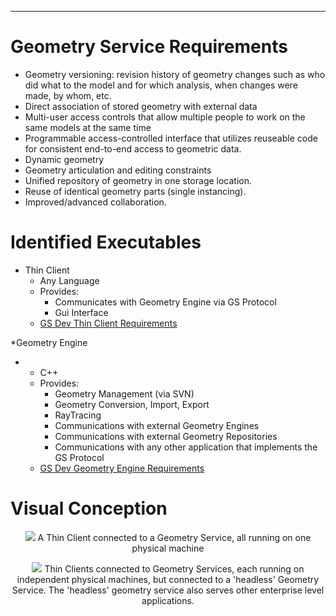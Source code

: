 ------------------------------------------------------------------------

# Geometry Service Requirements

-   Geometry versioning: revision history of geometry changes such as
    who did what to the model and for which analysis, when changes were
    made, by whom, etc.
-   Direct association of stored geometry with external data
-   Multi-user access controls that allow multiple people to work on the
    same models at the same time
-   Programmable access-controlled interface that utilizes reuseable
    code for consistent end-to-end access to geometric data.
-   Dynamic geometry
-   Geometry articulation and editing constraints
-   Unified repository of geometry in one storage location.
-   Reuse of identical geometry parts (single instancing).
-   Improved/advanced collaboration.




# Identified Executables

-   Thin Client
    -   Any Language
    -   Provides:
        -   Communicates with Geometry Engine via GS Protocol
        -   Gui Interface
    -   [GS Dev Thin Client
        Requirements](GS_Dev_Thin_Client_Requirements.md)


\*Geometry Engine

-   -   C++
    -   Provides:
        -   Geometry Management (via SVN)
        -   Geometry Conversion, Import, Export
        -   RayTracing
        -   Communications with external Geometry Engines
        -   Communications with external Geometry Repositories
        -   Communications with any other application that implements
            the GS Protocol
    -   [GS Dev Geometry Engine
        Requirements](GS_Dev_Geometry_Engine_Requirements.md)




# Visual Conception

<center>


![](GS_Concept_local.jpg)
A Thin Client connected to a Geometry Service, all running on one
physical machine




![](GS_Concept_Multi_med.jpg)
Thin Clients connected to Geometry Services, each running on independent
physical machines, but connected to a 'headless' Geometry Service. The
'headless' geometry service also serves other enterprise level
applications.

</center>









